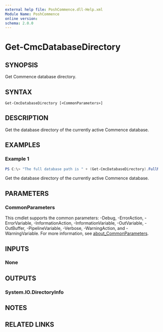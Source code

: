 ```yaml
---
external help file: PoshCommence.dll-Help.xml
Module Name: PoshCommence
online version:
schema: 2.0.0
---
```


# Get-CmcDatabaseDirectory

## SYNOPSIS
Get Commence database directory.

## SYNTAX

```
Get-CmcDatabaseDirectory [<CommonParameters>]
```

## DESCRIPTION
Get the database directory of the currently active Commence database.

## EXAMPLES

### Example 1
```powershell
PS C:\> "The full database path is " + (Get-CmcDatabaseDirectory).FullName
```

Get the database directory of the currently active Commence database.

## PARAMETERS

### CommonParameters
This cmdlet supports the common parameters: -Debug, -ErrorAction, -ErrorVariable, -InformationAction, -InformationVariable, -OutVariable, -OutBuffer, -PipelineVariable, -Verbose, -WarningAction, and -WarningVariable. For more information, see [about_CommonParameters](http://go.microsoft.com/fwlink/?LinkID=113216).

## INPUTS

### None

## OUTPUTS

### System.IO.DirectoryInfo
## NOTES

## RELATED LINKS
